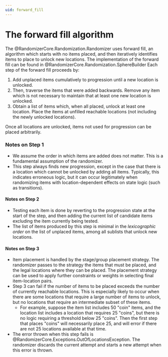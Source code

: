 ```yaml
---
uid: forward_fill
---
```


# The forward fill algorithm

The @RandomizerCore.Randomization.Randomizer uses forward fill, an algorithm
which starts with no items placed, and then iteratively identifies items to
place to unlock new locations. The implementation of the forward fill can be
found in @RandomizerCore.Randomization.SphereBuilder Each step of the forward
fill proceeds by:

1. Add unplaced items cumulatively to progression until a new location is
   unlocked.
2. Then, traverse the items that were added backwards. Remove any item which is
   not necessary to maintain that at least one new location is unlocked.
3. Obtain a list of items which, when all placed, unlock at least one location.
   Place the items at unfilled reachable locations (not including the newly
   unlocked locations).

Once all locations are unlocked, items not used for progression can be placed
arbitrarily.

### Notes on Step 1

- We assume the order in which items are added does not matter. This is a
  fundamental assumption of the randomizer.
- This step always finds new progression, except in the case that there is a
  location which cannot be unlocked by adding all items. Typically, this
  indicates erroneous logic, but it can occur legitimately when randomizing
  items with location-dependent effects on state logic (such as transitions).

#### Notes on Step 2

- Testing each item is done by reverting to the progression state at the start
  of the step, and then adding the current list of candidate items excluding the
  item currently being tested.
- The list of items produced by this step is minimal in the _lexicographic
  order_ on the list of unplaced items, among all sublists that unlock new
  locations.

#### Notes on Step 3

- Item placement is handled by the stage/group placement strategy. The
  randomizer passes to the strategy the items that must be placed, and the legal
  locations where they can be placed. The placement strategy can be used to
  apply further constraints or weights in selecting final item-location pairs.
- Step 3 can fail if the number of items to be placed exceeds the number of
  currently reachable locations. This is especially likely to occur when there
  are some locations that require a large number of items to unlock, but no
  locations that require an intermediate subset of these items.
  - For example, suppose the item list includes 50 "coin" items, and the
    location list includes a location that requires 25 "coins", but there is no
    logic requiring a threshold below 25 "coins". Then the first step that
    places "coins" will necessarily place 25, and will error if there are not 25
    locations available at that time.
- The error thrown when this step fails is
  @RandomizerCore.Exceptions.OutOfLocationsException. The randomizer discards
  the current attempt and starts a new attempt when this error is thrown.
